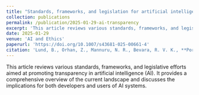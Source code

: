 ```yaml
---
title: "Standards, frameworks, and legislation for artificial intelligence (AI) transparency"
collection: publications
permalink: /publication/2025-01-29-ai-transparency
excerpt: 'This article reviews various standards, frameworks, and legislative efforts aimed at promoting transparency in artificial intelligence (AI).'
date: 2025-01-29
venue: 'AI and Ethics'
paperurl: 'https://doi.org/10.1007/s43681-025-00661-4'
citation: 'Lund, B., Orhan, Z., Mannuru, N. R., Bevara, R. V. K., **Porter, B.**, Vinaih, M. K., & Bhaskara, P. (2025). Standards, frameworks, and legislation for artificial intelligence (AI) transparency. <i>AI and Ethics</i>. https://doi.org/10.1007/s43681-025-00661-4'
---
```

This article reviews various standards, frameworks, and legislative efforts aimed at promoting transparency in artificial intelligence (AI). It provides a comprehensive overview of the current landscape and discusses the implications for both developers and users of AI systems.
